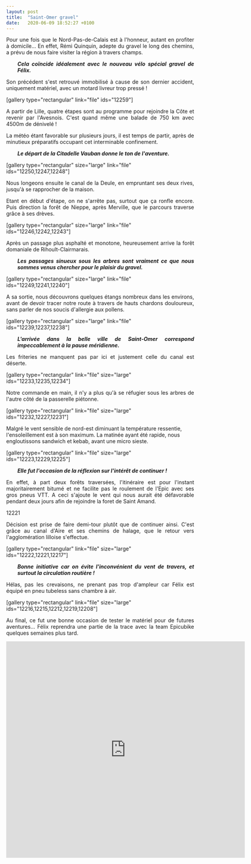 ```yaml
---
layout: post
title:  "Saint-Omer gravel"
date:   2020-06-09 18:52:27 +0100
---
```

<p style="text-align: justify;">Pour une fois que le Nord-Pas-de-Calais est à l'honneur, autant en profiter à domicile...
En effet, Rémi Quinquin, adepte du gravel le long des chemins, a prévu de nous faire visiter la région à travers champs.</p>
<p style="padding-left: 30px; text-align: justify;"><em><strong>Cela coïncide idéalement avec le nouveau vélo spécial gravel de Félix.</strong></em></p>
<p style="text-align: justify;">Son précédent s'est retrouvé immobilisé à cause de son dernier accident, uniquement matériel, avec un motard livreur trop pressé !</p>
[gallery type="rectangular" link="file" ids="12259"]
<p style="text-align: justify;">A partir de Lille, quatre étapes sont au programme pour rejoindre la Côte et revenir par l'Avesnois.
C'est quand même une balade de 750 km avec 4500m de dénivelé !</p>
<p style="text-align: justify;">La météo étant favorable sur plusieurs jours, il est temps de partir, après de minutieux préparatifs occupant cet interminable confinement.</p>
<p style="padding-left: 30px; text-align: justify;"><em><strong>Le départ de la Citadelle Vauban donne le ton de l'aventure.</strong></em></p>
[gallery type="rectangular" size="large" link="file" ids="12250,12247,12248"]
<p style="text-align: justify;">Nous longeons ensuite le canal de la Deule, en empruntant ses deux rives, jusqu'à se rapprocher de la maison.</p>
<p style="text-align: justify;">Etant en début d'étape, on ne s'arrête pas, surtout que ça ronfle encore.
Puis direction la forêt de Nieppe, après Merville, que le parcours traverse grâce à ses drèves.</p>
[gallery type="rectangular" size="large" link="file" ids="12246,12242,12243"]
<p style="text-align: justify;">Après un passage plus asphalté et monotone, heureusement arrive la forêt domaniale de Rihoult-Clairmarais.</p>
<p style="padding-left: 30px; text-align: justify;"><em><strong>Les passages sinueux sous les arbres sont vraiment ce que nous sommes venus chercher pour le plaisir du gravel.</strong></em></p>
[gallery type="rectangular" size="large" link="file" ids="12249,12241,12240"]
<p style="text-align: justify;">A sa sortie, nous découvrons quelques étangs nombreux dans les environs, avant de devoir tracer notre route à travers de hauts chardons douloureux, sans parler de nos soucis d'allergie aux pollens.</p>
[gallery type="rectangular" size="large" link="file" ids="12239,12237,12238"]
<p style="padding-left: 30px; text-align: justify;"><em><strong>L'arrivée dans la belle ville de Saint-Omer correspond impeccablement à la pause méridienne.</strong></em></p>
<p style="text-align: justify;">Les friteries ne manquent pas par ici et justement celle du canal est déserte.</p>
[gallery type="rectangular" link="file" size="large" ids="12233,12235,12234"]
<p style="text-align: justify;">Notre commande en main, il n'y a plus qu'à se réfugier sous les arbres de l'autre côté de la passerelle piétonne.</p>
[gallery type="rectangular" link="file" size="large" ids="12232,12227,12231"]

Malgré le vent sensible de nord-est diminuant la température ressentie, l'ensoleillement est à son maximum.
La matinée ayant été rapide, nous engloutissons sandwich et kebab, avant une micro sieste.

[gallery type="rectangular" link="file" size="large" ids="12223,12229,12225"]
<p style="padding-left: 30px; text-align: justify;"><em><strong>Elle fut l'occasion de la réflexion sur l'intérêt de continuer !</strong></em></p>
<p style="text-align: justify;">En effet, à part deux forêts traversées, l'itinéraire est pour l'instant majoritairement bitumé et ne facilite pas le roulement de l'Epic avec ses gros pneus VTT. A ceci s'ajoute le vent qui nous aurait été défavorable pendant deux jours afin de rejoindre la foret de Saint Amand.</p>
12221
<p style="text-align: justify;">Décision est prise de faire demi-tour plutôt que de continuer ainsi.
C'est grâce au canal d'Aire et ses chemins de halage, que le retour vers l'agglomération lilloise s'effectue.</p>
[gallery type="rectangular" link="file" size="large" ids="12222,12221,12217"]
<p style="padding-left: 30px; text-align: justify;"><em><strong>Bonne initiative car on évite l'inconvénient du vent de travers, et surtout la circulation routière !</strong></em></p>
<p style="text-align: justify;">Hélas, pas les crevaisons, ne prenant pas trop d'ampleur car Félix est équipé en pneu tubeless sans chambre à air.</p>
[gallery type="rectangular" link="file" size="large" ids="12216,12215,12212,12219,12208"]
<p style="text-align: justify;">Au final, ce fut une bonne occasion de tester le matériel pour de futures aventures... Félix reprendra une partie de la trace avec la team Epicubike quelques semaines plus tard.</p>

<center><iframe src="https://www.komoot.fr/tour/192010364/embed?profile=1" width="640" height="580" frameborder="0" scrolling="no"></iframe></center>
